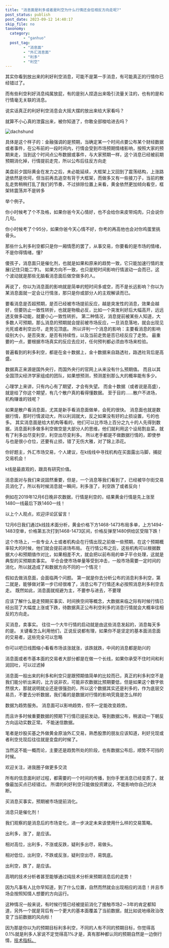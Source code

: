 ```yaml
---
title: "消息面是利多或者是利空为什么行情还会往相反方向走呢?"
post_status: publish
post_date: 2023-09-12 14:40:17
skip_file: no
taxonomy:
  category:
        - "ganhuo"
  post_tag:
        - "消息面"
        - "外汇消息面"
        - "利多"
        - "利空"
---
```


其实你看到放出来的利好利空消息，可能不是第一手消息，有可能真正的行情你已经错过了。

而有些利空利好消息纯属放屁，有的是别人捏造出来吸引流量关注的，也有的是和行情毫无关联的消息。

说实话真正的利好利空消息会大摇大摆的放出来给大家看吗？

就算不小心真的泄露出来，被你知道了，你敢全部梭哈进去吗？

![dachshund](https://cdn.fendou.la/funstoutiao/2020/11/114851505.jpg)

具体是这个样子的：金融强调的是预期，当确定某一个时间点要公布某个财经数据或者事件，在公布前的一段时间内，行情会受到市场预期情绪影响，按照大家的预期来走，当到这个时间点公布数据或事件，与大家预期一样，这个消息已经被前期预期消化掉，行情提前走完，所以公布后往反方向走

美盘前夕国际黄金在发力之后，未必能延续，大框架上又回到了震荡结构，上涨路途依然是坎坷，但当前再去追空有背于大框架，而做多又有一些接刀子，当前的散乱走势稍稍打乱了我们的节奏，不过排除位置上来看，黄金依然更加倾向看空，框架转震荡并不是转多

举个例子。

你小时候考了个不及格，如果你爸今天心情好，也不会给你来皮带炖肉，只会说你几句。

你小时候考了个95分，如果你爸今天心情不好，你考的再高他也会对你鸡蛋里挑骨头。

那些什么利多利空都只是你一厢情愿的罢了，从事交易，你要看的是市场的情绪，不是你得情绪，懂?

傻孩子，消息面只是催化剂，也就是如果和原来的趋势一致，它只能加速行情的发展(记住只能二字)。 如果方向不一致，也只是短时间影响行情波动一会而已，这个波动就是那些无脑看消息面后做空做多的人。

再说了，你以为消息面的影响就是简单的短时间多或空，而不是长远影响？你以为某消息面就一定会让行情涨，那只是你或部分人的主观解读而已。

要看消息是否超预期，是否已经被市场提前反应，越是突发性的消息，效果会越好，但要防止一致性转折，也就是物极必反，比如一个突发利好后大幅高开，远远透支做多动能，就要小心一致性转折。 第二种情况，消息提前被某些人知道，大多数人可预期，那么消息的预期就会提前被市场反应，一旦消息落地，就会出现见光死或者利空出尽，走势见顶底。 所以评判一个消息的影响：主要看消息的影响级别大小，是否突发，是否有持续性，以及当前走势是否已经反应了走势。 最重要的一点，要根据市场真实的反应去应对，任何预判都必须由市场来检验。

普遍看到的利多利空，都是在金十数据上，金十数据来自路透社，路透社背后是高盛。

数据真正来源是国外央行，而国外央行的官网上从来没有什么预期值。 而且以其全国顶尖经济学家组成的团队，如果想预测，预测差别那么大的概率能有多少。

心理学上来讲，只有内心有了期望，才会有失望。 而金十数据（或者说是高盛），就是给了你这个期望，有几个散户真的看得懂数据。 至于目的……散户不进场，机构赚谁的钱呢？

如果是散户看消息面，尤其是新手看消息面做单，会死的很快。 消息面也就是数据行情，那时行情波动大，所以利润就大，反之如果没有好的止损设置，亏的也多。 其实消息面是给大机构等看的，他们可以比市场上百分之九十的人先得到数据，消息面利多做多利空做空是大部分人的思维，他们就利用这个设局割韭菜，就有了利多出尽变利空，利空出尽变利多。 所以老手都是不做数据行情的，即使参与也是很小仓位，还要有止损，错了无伤大雅，对了锦上添花。

你好题主，外汇市场交易，个人建议，在k线线中寻找机构在买面露出马脚，捕捉交易机会！

k线是最直观的，跟具有研究价值。

消息面对与我们来说固然重要，但是，一个消息等我们看到了，已经被华尔街交易员消化了，所以有时候消息就一瞬间，利多涨了，利空跌了或者反向！

例如在2019年12月6日晚非农数据，行情是利空的，结果黄金行情是先上涨至1480一线最后下跌1460一线！

以上个人观点，欢迎评论区留言！

12月6日我们通过k线技术面分析，黄金价格下方1468-1473布局多单，上方1494-1483空单，价格第五次打到1468-1473区间，价格反弹至1480供给区受阻下跌！

这个市场上，一些专业人士或者机构会在行情出现之前做一些预期，在这个预期概率较大的时候，他们就会提前进场布局。 在行情公布之后，这些机构可以根据数据大小和预期值作对比，如果相差不大，就会把以前布局的单子平仓处理，这就是典型的买预期卖事实。 平仓会使市场单量等受到冲击，一般市场需要一定时间的消化，所以就造成了和数据方向不同的一个情况！

假如去做消息面，会面临两个问题。 第一就是你去分析公布的消息利多利空，第二就是，能够做对第一步已经很难了，消息公布了行情还未必按照消息利多利空去走。 既然如此，消息面就规避为主，不要参与进去，不要理

应该了解什么是走预期买事实、时间换空间等概念，大数据来临之际有时候行情已经出现了大幅度上涨或下跌，待数据真正公布利空利多的消息行情就会大概率往相反的方向走。

买消息，卖事实。 往往一个大牛行情的启动就是由这些消息发起的，消息每天多的是。 关键看怎么利用他们，正说反说都有理，如果你不是坚定的基本面消息面的交易者，这些完全可以忽略

你可以吧日线图缩小看看市场该涨就涨，该跌就跌，中间的消息都是助兴的

消息面或者市基本面的交易者大部分都是在做一个长线，如果你承受不住时间和利润回吐，可以过滤掉

消息面一般出来的利多和利空只是跟预期值简单的比较而已，真正的利多利空不是我们能分析出来的，比方说非农，可能非农数据比预期要低，但是如果这个数字依然很大，那就说明就业还是很强劲的，所以这个数据其实还是利多的，作为底层交易员，不要去分析数据，我们看的是数据对行情的影响究竟是怎么样的

数据为趋势服务。 消息面可以影响趋势，但不一定能改变趋势。

而且许多时候重要数据的预期下行情已提前发动，等到数据公布，稍波动一下朝反方向运动实数正常。 不能迷信数据。

笔者是炒股买基之外做黄金原油外汇交易，熟悉股票的朋友应该知道，利好兑现或者利空兑现后往往就是变盘的时候了。

当然这不能一概而论，主要还是趋势所处的阶段，也有数据公布后，顺势不可挡的时候。

欢迎关注，进我圈子做更多交流

所有的信息面利好过程，都需要的一个时间的传播，到你手里消息已经变质了，就像最加买点已经错过。 所谓的利好利空只能做投资建议，不能影响你自己的决断。

买消息买事实，预期被市场提前消化。

消息只是催化剂！

我们观察的是消息后的市场变化，进一步决定未来该使用什么样的交易策略。

出利多，涨了，是应该。

相对高位，出利多，不涨或反跌，疑利多出尽，易做头。

相对低位，出利空，不跌或反涨，疑利空出尽，易筑底。

出利空，跌了，是应该。

高明的技术分析者甚至能够通过纯技术分析来预期消息后的走势！

因为凡事有人比你早知道，到了什么位置，自然而然就会出现相应的消息！并且市场会按照知情人想要的方向运行。

这种情况一般来说，有时候行情已经被提前消化了接触市场2－3年的肯定都知道，另外一个就是背后有一个更大的基本面覆盖了当前数据，就比如说地缘政治改变了当前数据的风向标！

因为那是你以为的预期目标利多利空，不同的人有不同的预期目标，你觉得高0.1%就是利多人家说不定觉得高1%才是，真有那种都认同的预期自然是一边倒行情，[技术指标。](https://funstoutiao.com/investment-portfolio.html)
